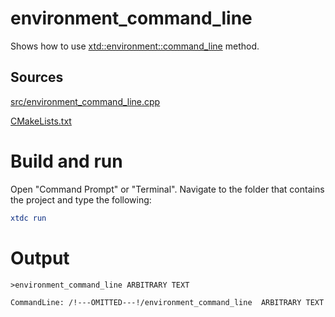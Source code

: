 # environment_command_line

Shows how to use [xtd::environment::command_line](https://gammasoft71.github.io/xtd/reference_guides/latest/classxtd_1_1environment.html#a9e675a5b7bfbb96f8df5bca48051c0ee) method.

## Sources

[src/environment_command_line.cpp](src/environment_command_line.cpp)

[CMakeLists.txt](CMakeLists.txt)

# Build and run

Open "Command Prompt" or "Terminal". Navigate to the folder that contains the project and type the following:

```cmake
xtdc run
```

# Output

```
>environment_command_line ARBITRARY TEXT

CommandLine: /!---OMITTED---!/environment_command_line  ARBITRARY TEXT
```
